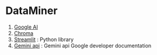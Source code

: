 # DataMiner


1.  [Google AI](https://python.langchain.com/v0.1/docs/integrations/chat/google_generative_ai/)
2.  [Chroma](https://python.langchain.com/v0.2/docs/integrations/vectorstores/chroma/)
3.  [Streamlit](https://streamlit.io/) : Python library 
4. [Gemini api](https://ai.google.dev/tutorials/python_quickstart) :  Gemini api Google developer documentation 

